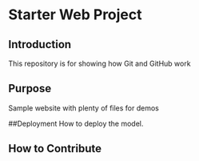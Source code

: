 # Starter Web Project

## Introduction
This repository is for showing how Git and GitHub work
## Purpose
Sample website with plenty of files for demos

##Deployment
How to deploy the model.
## How to Contribute
